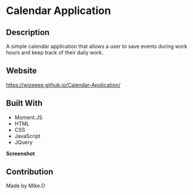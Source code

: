 # Calendar Application

## Description


A simple calendar application that allows a user to save events during work hours and keep track of their daily work.




## Website

https://wizeeee.github.io/Calendar-Application/


## Built With

- Moment.JS
- HTML
- CSS
- JavaScript
- JQuery

**Screenshot**

[](./Develop/images/Calendar-Application_SC.png)

## Contribution

Made by Mike.O
